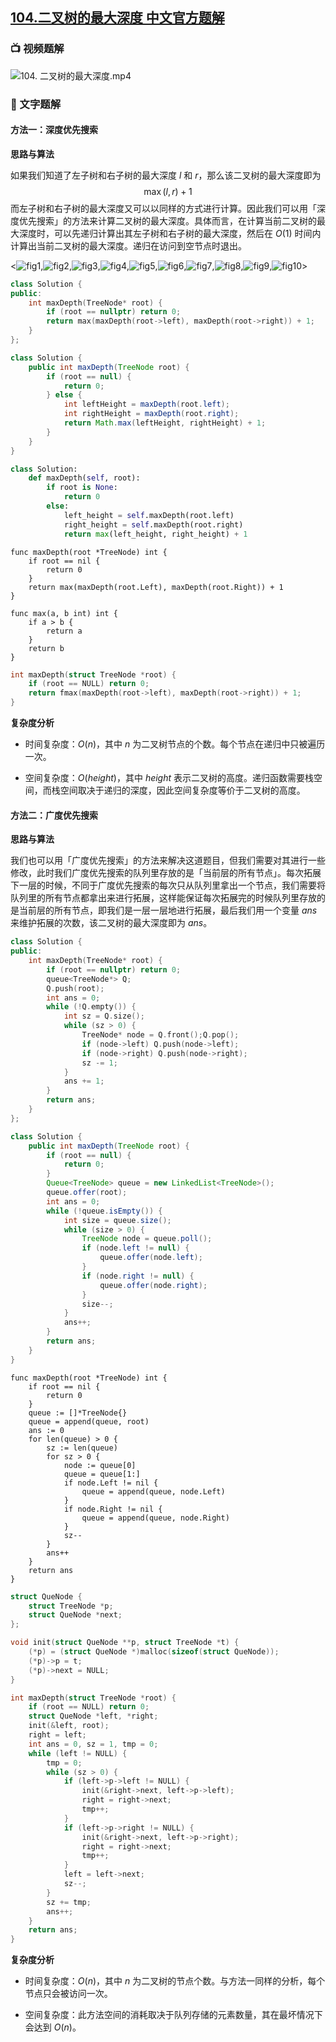 ## [104.二叉树的最大深度 中文官方题解](https://leetcode.cn/problems/maximum-depth-of-binary-tree/solutions/100000/er-cha-shu-de-zui-da-shen-du-by-leetcode-solution)

### 📺 视频题解  
![104. 二叉树的最大深度.mp4](a49668bd-2702-4c98-8f93-9826cb3fa207)

### 📖 文字题解
#### 方法一：深度优先搜索

**思路与算法**

如果我们知道了左子树和右子树的最大深度 $l$ 和 $r$，那么该二叉树的最大深度即为
$$
\max(l,r) + 1
$$
而左子树和右子树的最大深度又可以以同样的方式进行计算。因此我们可以用「深度优先搜索」的方法来计算二叉树的最大深度。具体而言，在计算当前二叉树的最大深度时，可以先递归计算出其左子树和右子树的最大深度，然后在 $O(1)$ 时间内计算出当前二叉树的最大深度。递归在访问到空节点时退出。

<![fig1](https://assets.leetcode-cn.com/solution-static/104/1.png),![fig2](https://assets.leetcode-cn.com/solution-static/104/2.png),![fig3](https://assets.leetcode-cn.com/solution-static/104/3.png),![fig4](https://assets.leetcode-cn.com/solution-static/104/4.png),![fig5](https://assets.leetcode-cn.com/solution-static/104/5.png),![fig6](https://assets.leetcode-cn.com/solution-static/104/6.png),![fig7](https://assets.leetcode-cn.com/solution-static/104/7.png),![fig8](https://assets.leetcode-cn.com/solution-static/104/8.png),![fig9](https://assets.leetcode-cn.com/solution-static/104/9.png),![fig10](https://assets.leetcode-cn.com/solution-static/104/10.png)>

```C++ [sol1-C++]
class Solution {
public:
    int maxDepth(TreeNode* root) {
        if (root == nullptr) return 0;
        return max(maxDepth(root->left), maxDepth(root->right)) + 1;
    }
};
```
```java [sol1-Java]
class Solution {
    public int maxDepth(TreeNode root) {
        if (root == null) {
            return 0;
        } else {
            int leftHeight = maxDepth(root.left);
            int rightHeight = maxDepth(root.right);
            return Math.max(leftHeight, rightHeight) + 1;
        }
    }
}
```
```python [sol1-Python]
class Solution:
    def maxDepth(self, root):
        if root is None: 
            return 0 
        else: 
            left_height = self.maxDepth(root.left) 
            right_height = self.maxDepth(root.right) 
            return max(left_height, right_height) + 1 
```

```golang [sol1-Golang]
func maxDepth(root *TreeNode) int {
    if root == nil {
        return 0
    }
    return max(maxDepth(root.Left), maxDepth(root.Right)) + 1
}

func max(a, b int) int {
    if a > b {
        return a
    }
    return b
}
```

```C [sol1-C]
int maxDepth(struct TreeNode *root) {
    if (root == NULL) return 0;
    return fmax(maxDepth(root->left), maxDepth(root->right)) + 1;
}
```

**复杂度分析**

- 时间复杂度：$O(n)$，其中 $n$ 为二叉树节点的个数。每个节点在递归中只被遍历一次。

- 空间复杂度：$O(\textit{height})$，其中 $\textit{height}$ 表示二叉树的高度。递归函数需要栈空间，而栈空间取决于递归的深度，因此空间复杂度等价于二叉树的高度。 

#### 方法二：广度优先搜索

**思路与算法**

我们也可以用「广度优先搜索」的方法来解决这道题目，但我们需要对其进行一些修改，此时我们广度优先搜索的队列里存放的是「当前层的所有节点」。每次拓展下一层的时候，不同于广度优先搜索的每次只从队列里拿出一个节点，我们需要将队列里的所有节点都拿出来进行拓展，这样能保证每次拓展完的时候队列里存放的是当前层的所有节点，即我们是一层一层地进行拓展，最后我们用一个变量 $\textit{ans}$ 来维护拓展的次数，该二叉树的最大深度即为 $\textit{ans}$。

```C++ [sol2-C++]
class Solution {
public:
    int maxDepth(TreeNode* root) {
        if (root == nullptr) return 0;
        queue<TreeNode*> Q;
        Q.push(root);
        int ans = 0;
        while (!Q.empty()) {
            int sz = Q.size();
            while (sz > 0) {
                TreeNode* node = Q.front();Q.pop();
                if (node->left) Q.push(node->left);
                if (node->right) Q.push(node->right);
                sz -= 1;
            }
            ans += 1;
        } 
        return ans;
    }
};
```
```java [sol2-Java]
class Solution {
    public int maxDepth(TreeNode root) {
        if (root == null) {
            return 0;
        }
        Queue<TreeNode> queue = new LinkedList<TreeNode>();
        queue.offer(root);
        int ans = 0;
        while (!queue.isEmpty()) {
            int size = queue.size();
            while (size > 0) {
                TreeNode node = queue.poll();
                if (node.left != null) {
                    queue.offer(node.left);
                }
                if (node.right != null) {
                    queue.offer(node.right);
                }
                size--;
            }
            ans++;
        }
        return ans;
    }
}
```

```golang [sol2-Golang]
func maxDepth(root *TreeNode) int {
    if root == nil {
        return 0
    }
    queue := []*TreeNode{}
    queue = append(queue, root)
    ans := 0
    for len(queue) > 0 {
        sz := len(queue)
        for sz > 0 {
            node := queue[0]
            queue = queue[1:]
            if node.Left != nil {
                queue = append(queue, node.Left)
            }
            if node.Right != nil {
                queue = append(queue, node.Right)
            }
            sz--
        }
        ans++
    }
    return ans
}
```

```C [sol2-C]
struct QueNode {
    struct TreeNode *p;
    struct QueNode *next;
};

void init(struct QueNode **p, struct TreeNode *t) {
    (*p) = (struct QueNode *)malloc(sizeof(struct QueNode));
    (*p)->p = t;
    (*p)->next = NULL;
}

int maxDepth(struct TreeNode *root) {
    if (root == NULL) return 0;
    struct QueNode *left, *right;
    init(&left, root);
    right = left;
    int ans = 0, sz = 1, tmp = 0;
    while (left != NULL) {
        tmp = 0;
        while (sz > 0) {
            if (left->p->left != NULL) {
                init(&right->next, left->p->left);
                right = right->next;
                tmp++;
            }
            if (left->p->right != NULL) {
                init(&right->next, left->p->right);
                right = right->next;
                tmp++;
            }
            left = left->next;
            sz--;
        }
        sz += tmp;
        ans++;
    }
    return ans;
}
```

**复杂度分析**

- 时间复杂度：$O(n)$，其中 $n$ 为二叉树的节点个数。与方法一同样的分析，每个节点只会被访问一次。

- 空间复杂度：此方法空间的消耗取决于队列存储的元素数量，其在最坏情况下会达到 $O(n)$。